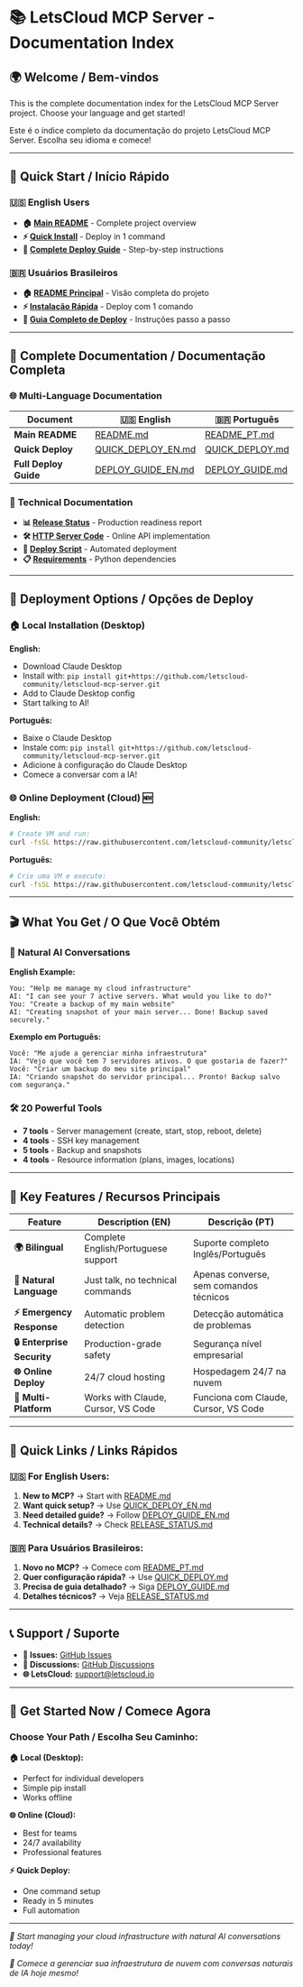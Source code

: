 # 📚 LetsCloud MCP Server - Documentation Index

## 🌍 Welcome / Bem-vindos

This is the complete documentation index for the LetsCloud MCP Server project. Choose your language and get started!

Este é o índice completo da documentação do projeto LetsCloud MCP Server. Escolha seu idioma e comece!

---

## 🚀 Quick Start / Início Rápido

### 🇺🇸 **English Users**
- **🏠 [Main README](README.md)** - Complete project overview
- **⚡ [Quick Install](QUICK_DEPLOY_EN.md)** - Deploy in 1 command
- **📖 [Complete Deploy Guide](DEPLOY_GUIDE_EN.md)** - Step-by-step instructions

### 🇧🇷 **Usuários Brasileiros**
- **🏠 [README Principal](README_PT.md)** - Visão completa do projeto
- **⚡ [Instalação Rápida](QUICK_DEPLOY.md)** - Deploy com 1 comando
- **📖 [Guia Completo de Deploy](DEPLOY_GUIDE.md)** - Instruções passo a passo

---

## 📖 Complete Documentation / Documentação Completa

### 🌐 **Multi-Language Documentation**

| Document | 🇺🇸 English | 🇧🇷 Português |
|----------|-------------|----------------|
| **Main README** | [README.md](README.md) | [README_PT.md](README_PT.md) |
| **Quick Deploy** | [QUICK_DEPLOY_EN.md](QUICK_DEPLOY_EN.md) | [QUICK_DEPLOY.md](QUICK_DEPLOY.md) |
| **Full Deploy Guide** | [DEPLOY_GUIDE_EN.md](DEPLOY_GUIDE_EN.md) | [DEPLOY_GUIDE.md](DEPLOY_GUIDE.md) |

### 🔧 **Technical Documentation**

- **📊 [Release Status](RELEASE_STATUS.md)** - Production readiness report
- **🛠️ [HTTP Server Code](src/letscloud_mcp_server/http_server.py)** - Online API implementation
- **🚀 [Deploy Script](scripts/deploy.sh)** - Automated deployment
- **📋 [Requirements](requirements.txt)** - Python dependencies

---

## 🎯 Deployment Options / Opções de Deploy

### 🏠 **Local Installation (Desktop)**

**English:**
- Download Claude Desktop
- Install with: `pip install git+https://github.com/letscloud-community/letscloud-mcp-server.git`
- Add to Claude Desktop config
- Start talking to AI!

**Português:**
- Baixe o Claude Desktop
- Instale com: `pip install git+https://github.com/letscloud-community/letscloud-mcp-server.git`
- Adicione à configuração do Claude Desktop
- Comece a conversar com a IA!

### 🌐 **Online Deployment (Cloud)** 🆕

**English:**
```bash
# Create VM and run:
curl -fsSL https://raw.githubusercontent.com/letscloud-community/letscloud-mcp-server/refs/heads/main/scripts/deploy.sh | bash
```

**Português:**
```bash
# Crie uma VM e execute:
curl -fsSL https://raw.githubusercontent.com/letscloud-community/letscloud-mcp-server/refs/heads/main/scripts/deploy.sh | bash
```

---

## 🎬 **What You Get / O Que Você Obtém**

### 🤖 **Natural AI Conversations**

**English Example:**
```
You: "Help me manage my cloud infrastructure"
AI: "I can see your 7 active servers. What would you like to do?"
You: "Create a backup of my main website"
AI: "Creating snapshot of your main server... Done! Backup saved securely."
```

**Exemplo em Português:**
```
Você: "Me ajude a gerenciar minha infraestrutura"
IA: "Vejo que você tem 7 servidores ativos. O que gostaria de fazer?"
Você: "Criar um backup do meu site principal"
IA: "Criando snapshot do servidor principal... Pronto! Backup salvo com segurança."
```

### 🛠️ **20 Powerful Tools**

- **7 tools** - Server management (create, start, stop, reboot, delete)
- **4 tools** - SSH key management
- **5 tools** - Backup and snapshots
- **4 tools** - Resource information (plans, images, locations)

---

## 🌟 **Key Features / Recursos Principais**

| Feature | Description (EN) | Descrição (PT) |
|---------|------------------|----------------|
| **🌍 Bilingual** | Complete English/Portuguese support | Suporte completo Inglês/Português |
| **🤖 Natural Language** | Just talk, no technical commands | Apenas converse, sem comandos técnicos |
| **⚡ Emergency Response** | Automatic problem detection | Detecção automática de problemas |
| **🔒 Enterprise Security** | Production-grade safety | Segurança nível empresarial |
| **🌐 Online Deploy** | 24/7 cloud hosting | Hospedagem 24/7 na nuvem |
| **📱 Multi-Platform** | Works with Claude, Cursor, VS Code | Funciona com Claude, Cursor, VS Code |

---

## 🔗 **Quick Links / Links Rápidos**

### 🇺🇸 **For English Users:**
1. **New to MCP?** → Start with [README.md](README.md)
2. **Want quick setup?** → Use [QUICK_DEPLOY_EN.md](QUICK_DEPLOY_EN.md)
3. **Need detailed guide?** → Follow [DEPLOY_GUIDE_EN.md](DEPLOY_GUIDE_EN.md)
4. **Technical details?** → Check [RELEASE_STATUS.md](RELEASE_STATUS.md)

### 🇧🇷 **Para Usuários Brasileiros:**
1. **Novo no MCP?** → Comece com [README_PT.md](README_PT.md)
2. **Quer configuração rápida?** → Use [QUICK_DEPLOY.md](QUICK_DEPLOY.md)
3. **Precisa de guia detalhado?** → Siga [DEPLOY_GUIDE.md](DEPLOY_GUIDE.md)
4. **Detalhes técnicos?** → Veja [RELEASE_STATUS.md](RELEASE_STATUS.md)

---

## 📞 **Support / Suporte**

- **🐛 Issues:** [GitHub Issues](https://github.com/letscloud-community/letscloud-mcp-server/issues)
- **💬 Discussions:** [GitHub Discussions](https://github.com/letscloud-community/letscloud-mcp-server/discussions)
- **🌐 LetsCloud:** [support@letscloud.io](mailto:support@letscloud.io)

---

## 🎉 **Get Started Now / Comece Agora**

### Choose Your Path / Escolha Seu Caminho:

**🏠 Local (Desktop):**
- Perfect for individual developers
- Simple pip install
- Works offline

**🌐 Online (Cloud):**
- Best for teams
- 24/7 availability
- Professional features

**⚡ Quick Deploy:**
- One command setup
- Ready in 5 minutes
- Full automation

---

*🚀 Start managing your cloud infrastructure with natural AI conversations today!*

*🚀 Comece a gerenciar sua infraestrutura de nuvem com conversas naturais de IA hoje mesmo!* 